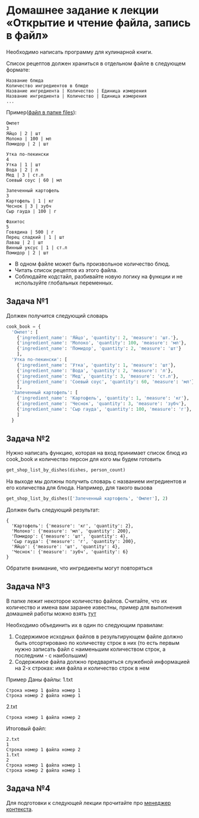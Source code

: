 Домашнее задание к лекции «Открытие и чтение файла, запись в файл»
==================================================================
Необходимо написать программу для кулинарной книги.

Список рецептов должен храниться в отдельном файле в следующем формате:

    Название блюда
    Количество ингредиентов в блюде
    Название ингредиента | Количество | Единица измерения
    Название ингредиента | Количество | Единица измерения
    ...
Пример([файл в папке files](files/recipes.txt)):

    Омлет
    3
    Яйцо | 2 | шт
    Молоко | 100 | мл
    Помидор | 2 | шт

    Утка по-пекински
    4
    Утка | 1 | шт
    Вода | 2 | л
    Мед | 3 | ст.л
    Соевый соус | 60 | мл

    Запеченный картофель
    3
    Картофель | 1 | кг
    Чеснок | 3 | зубч
    Сыр гауда | 100 | г

    Фахитос
    5
    Говядина | 500 | г
    Перец сладкий | 1 | шт
    Лаваш | 2 | шт
    Винный уксус | 1 | ст.л
    Помидор | 2 | шт
+ В одном файле может быть произвольное количество блюд.
+ Читать список рецептов из этого файла.
+ Соблюдайте кодстайл, разбивайте новую логику на функции и не используйте глобальных переменных.

Задача №1
---------
Должен получится следующий словарь
```python
cook_book = {
  'Омлет': [
    {'ingredient_name': 'Яйцо', 'quantity': 2, 'measure': 'шт.'},
    {'ingredient_name': 'Молоко', 'quantity': 100, 'measure': 'мл'},
    {'ingredient_name': 'Помидор', 'quantity': 2, 'measure': 'шт'}
    ],
  'Утка по-пекински': [
    {'ingredient_name': 'Утка', 'quantity': 1, 'measure': 'шт'},
    {'ingredient_name': 'Вода', 'quantity': 2, 'measure': 'л'},
    {'ingredient_name': 'Мед', 'quantity': 3, 'measure': 'ст.л'},
    {'ingredient_name': 'Соевый соус', 'quantity': 60, 'measure': 'мл'}
    ],
  'Запеченный картофель': [
    {'ingredient_name': 'Картофель', 'quantity': 1, 'measure': 'кг'},
    {'ingredient_name': 'Чеснок', 'quantity': 3, 'measure': 'зубч'},
    {'ingredient_name': 'Сыр гауда', 'quantity': 100, 'measure': 'г'},
    ]
  }
```

Задача №2
---------
Нужно написать функцию, которая на вход принимает список блюд из cook_book и количество персон для кого мы будем готовить
```python
get_shop_list_by_dishes(dishes, person_count)
```
На выходе мы должны получить словарь с названием ингредиентов и его количества для блюда. Например, для такого вызова
```python
get_shop_list_by_dishes(['Запеченный картофель', 'Омлет'], 2)
```
Должен быть следующий результат:

    {
      'Картофель': {'measure': 'кг', 'quantity': 2},
      'Молоко': {'measure': 'мл', 'quantity': 200},
      'Помидор': {'measure': 'шт', 'quantity': 4},
      'Сыр гауда': {'measure': 'г', 'quantity': 200},
      'Яйцо': {'measure': 'шт', 'quantity': 4},
      'Чеснок': {'measure': 'зубч', 'quantity': 6}
    }
Обратите внимание, что ингредиенты могут повторяться

Задача №3
---------
В папке лежит некоторое количество файлов. Считайте, что их количество и имена вам заранее известны, пример для выполнения домашней работы можно взять [тут](../08-Files_JSON_XML/files/sorted)

Необходимо объединить их в один по следующим правилам:

1. Содержимое исходных файлов в результирующем файле должно быть отсортировано по количеству строк в них (то есть первым нужно записать файл с наименьшим количеством строк, а последним - с наибольшим)
2. Содержимое файла должно предваряться служебной информацией на 2-х строках: имя файла и количество строк в нем

Пример Даны файлы: 1.txt

    Строка номер 1 файла номер 1
    Строка номер 2 файла номер 1

2.txt

    Строка номер 1 файла номер 2

Итоговый файл:

    2.txt
    1
    Строка номер 1 файла номер 2
    1.txt
    2
    Строка номер 1 файла номер 1
    Строка номер 2 файла номер 1

Задача №4
---------
Для подготовки к следующей лекции прочитайте про [менеджер контекста](https://habr.com/ru/post/196382/).

